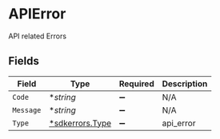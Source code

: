 # APIError

API related Errors


## Fields

| Field                                                    | Type                                                     | Required                                                 | Description                                              |
| -------------------------------------------------------- | -------------------------------------------------------- | -------------------------------------------------------- | -------------------------------------------------------- |
| `Code`                                                   | **string*                                                | :heavy_minus_sign:                                       | N/A                                                      |
| `Message`                                                | **string*                                                | :heavy_minus_sign:                                       | N/A                                                      |
| `Type`                                                   | [*sdkerrors.Type](../../../pkg/models/sdkerrors/type.md) | :heavy_minus_sign:                                       | api_error                                                |